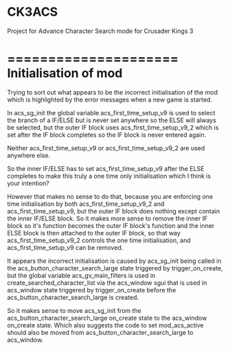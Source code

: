 # CK3ACS
Project for Advance Character Search mode for Crusader Kings 3

=====================
Initialisation of mod
=====================
Trying to sort out what appears to be the incorrect initialisation of the mod which is highlighted by the error messages when a new game is started.

In acs_sg_init the global variable acs_first_time_setup_v9 is used to select the branch of a IF/ELSE but is never set anywhere so the ELSE will always be selected, but the
outer IF block uses acs_first_time_setup_v9_2 which is set after the IF block completes so the IF block is never entered again.

Neither acs_first_time_setup_v9 or acs_first_time_setup_v9_2 are used anywhere else.

So the inner IF/ELSE has to set acs_first_time_setup_v9 after the ELSE completes to make this truly a one time only initialisation which I think is your intention?

However that makes no sense to do that, because you are enforcing one time initialisation by both acs_first_time_setup_v9_2 and acs_first_time_setup_v9, but the outer IF block does
nothing except contain the inner IF/ELSE block. So it makes more sense to remove the inner IF block so it's function becomes the outer IF block's function and the inner ELSE block is
then attached to the outer IF block, so that way acs_first_time_setup_v9_2 controls the one time initialisation, and acs_first_time_setup_v9 can be removed.

It appears the incorrect initialisation is caused by acs_sg_init being called in the acs_button_character_search_large state triggered by trigger_on_create, but the global variable
acs_gv_main_filters is used in create_searched_character_list via the acs_window sgui that is used in acs_window state triggered by trigger_on_create before the acs_button_character_search_large
is created.

So it makes sense to move acs_sg_init from the acs_button_character_search_large on_create state to the acs_window on_create state. Which also suggests the code to set mod_acs_active should
also be moved from acs_button_character_search_large to acs_window.
